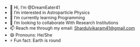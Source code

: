 - 👋 Hi, I’m @DreamEater41
- 👀 I’m interested in Astroparticle Physics
- 🌱 I’m currently learning Programming
- 💞️ I’m looking to collaborate With Research Institutions
- 📫 Reach me through my email: Shardulvikaram41@gmail.com 
- 😄 Pronouns: He/She
- ⚡ Fun fact: Earth is round

<!---
DreamEater41/DreamEater41 is a ✨ special ✨ repository because its `README.md` (this file) appears on your GitHub profile.
You can click the Preview link to take a look at your changes.
--->
